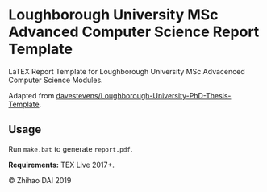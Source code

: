 # Loughborough University MSc Advanced Computer Science Report Template

LaTEX Report Template for Loughborough University MSc Advacenced Computer Science Modules.

Adapted from [davestevens/Loughborough-University-PhD-Thesis-Template](https://github.com/davestevens/Loughborough-University-PhD-Thesis-Template).

## Usage

Run `make.bat` to generate `report.pdf`.

**Requirements:** TEX Live 2017+.



© Zhihao DAI 2019

